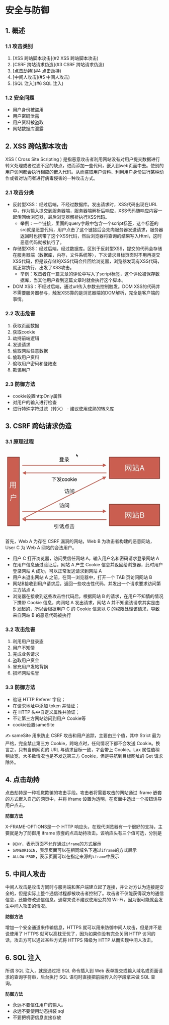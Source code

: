 # 安全与防御

## 1. 概述

### 1.1 攻击类别

1. [XSS 跨站脚本攻击](#2 XSS 跨站脚本攻击)
2. [CSRF 跨站请求伪造](#3 CSRF 跨站请求伪造)
3. [点击劫持](#4 点击劫持)
4. [中间人攻击](#5 中间人攻击)
5. [SQL 注入](#6 SQL 注入)

### 1.2 安全问题

 - 用户身份被盗用
 - 用户密码泄露
 - 用户资料被盗取
 - 网站数据库泄露

## 2. XSS 跨站脚本攻击

XSS ( Cross Site Scripting ) 是指恶意攻击者利用网站没有对用户提交数据进行转义处理或者过滤不足的缺点，进而添加一些代码，嵌入到web页面中去。使别的用户访问都会执行相应的嵌入代码。从而盗取用户资料、利用用户身份进行某种动作或者对访问者进行病毒侵害的一种攻击方式。

### 2.1 攻击分类

- 反射型XSS：经过后端，不经过数据库。发出请求时，XSS代码出现在URL中，作为输入提交到服务器端，服务器端解析后响应，XSS代码随响应内容一起传回给浏览器，最后浏览器解析执行XSS代码。
  - 举例：一个链接，里面的query字段中包含一个script标签，这个标签的src就是恶意代码，用户点击了这个链接后会先向服务器发送请求，服务器返回时也携带了这个XSS代码，然后浏览器将查询的结果写入Html，这时恶意代码就被执行了。
- 存储型XSS：经过后端，经过数据库。区别于反射型XSS，提交的代码会存储在服务器端（数据库，内存，文件系统等），下次请求目标页面时不用再提交XSS代码，但是该存储的XSS代码会传回给浏览器，浏览器发现有XSS代码，就正常执行，出发了XSS攻击。
  - 举例：攻击者在一篇文章的评论中写入了script标签，这个评论被保存数据库，当其他用户看到这篇文章时就会执行这个脚本。
- DOM XSS：不经过后端，通过url传入参数去控制触发。DOM XSS的代码并不需要服务器参与，触发XSS靠的是浏览器端的DOM解析，完全是客户端的事情。

### 2.2 攻击危害

1. 获取页面数据
2. 获取cookie
3. 劫持前端逻辑
4. 发送请求
5. 偷取网站任意数据
6. 偷取用户资料
7. 偷取用户密码和登陆态
8. 欺骗用户

### 2.3 防御方法

- cookie设置httpOnly属性
- 对用户的输入进行检查
- 进行特殊字符过滤（转义） - 建议使用成熟的转义库

## 3. CSRF 跨站请求伪造

### 3.1 原理过程

![](./img/csrf.png)

首先，Web A 为存在 CSRF 漏洞的网站，Web B 为攻击者构建的恶意网站，User C 为 Web A 网站的合法用户。

- 用户 C 打开浏览器，访问受信任网站 A，输入用户名和密码请求登录网站 A
- 在用户信息通过验证后，网站 A 产生 Cookie 信息并返回给浏览器，此时用户登录网站 A 成功，可以正常发送请求到网站 A
- 用户未退出网站 A 之前，在同一浏览器中，打开一个 TAB 页访问网站 B
- 网站B接收到用户请求后，返回一些攻击性代码，并发出一个请求要求访问第三方站点 A
- 浏览器在接收到这些攻击性代码后，根据网站 B 的请求，在用户不知情的情况下携带 Cookie 信息，向网站 A 发出请求，网站 A 并不知道该请求其实是由 B 发起的，所以会根据用户 C 的 Cookie 信息以 C 的权限处理该请求，导致来自网站 B 的恶意代码被执行

### 3.2 攻击危害

1. 利用用户登录态
2. 用户不知情
3. 完成业务请求
4. 盗取用户资金
5. 冒充用户发帖背锅
6. 损坏网站名誉

### 3.3  防御方法

- 验证 HTTP Referer 字段；
- 在请求地址中添加 token 并验证；
- 在 HTTP 头中自定义属性并验证；
- 不让第三方网站访问到用户 Cookie等
- cookie设置sameSite

✍️ sameSite 用来防止 CSRF 攻击和用户追踪，主要由三个值，其中 Strict 最为严格，完全禁止第三方 Cookie，跨站点时，任何情况下都不会发送 Cookie。换言之，只有当前网页的 URL 与请求目标一致，才会带上 Cookie。Lax 属性值稍稍放宽，大多数情况也是不发送第三方 Cookie，但是导航到目标网址的 Get 请求除外。

## 4. 点击劫持

点击劫持是一种视觉欺骗的攻击手段。攻击者将需要攻击的网站通过 iframe 嵌套的方式嵌入自己的网页中，并将 iframe 设置为透明，在页面中透出一个按钮诱导用户点击。

**防御方法**

X-FRAME-OPTIONS是一个 HTTP 响应头，在现代浏览器有一个很好的支持，主要就是为了防御用 iframe 嵌套的点击劫持攻击。该响应头有三个值可选，分别是

 - `DENY`，表示页面不允许通过`iframe`的方式展示
 - `SAMEORIGIN`，表示页面可以在相同域名下通过`iframe`的方式展示
 - `ALLOW-FROM`，表示页面可以在指定来源的`iframe`中展示

## 5. 中间人攻击

中间人攻击是攻击方同时与服务端和客户端建立起了连接，并让对方认为连接是安全的，但是实际上整个通信过程都被攻击者控制了。攻击者不仅能获得双方的通信信息，还能修改通信信息。通常来说不建议使用公共的 Wi-Fi，因为很可能就会发生中间人攻击的情况。

**防御方法**

增加一个安全通道来传输信息，HTTPS 就可以用来防御中间人攻击，但是并不是说使用了 HTTPS 就可以高枕无忧了，因为如果你没有完全关闭 HTTP 访问的话，攻击方可以通过某些方式将 HTTPS 降级为 HTTP 从而实现中间人攻击。

## 6. SQL 注入

所谓 SQL 注入，就是通过把 SQL 命令插入到 Web 表单提交或输入域名或页面请求的查询字符串，后台执行 SQL 语句时直接把前端传入的字段拿来做 SQL 查询。

**防御方法**

 - 永远不要信任用户的输入。
 - 永远不要使用动态拼装 sql
 - 不要把机密信息直接存放

